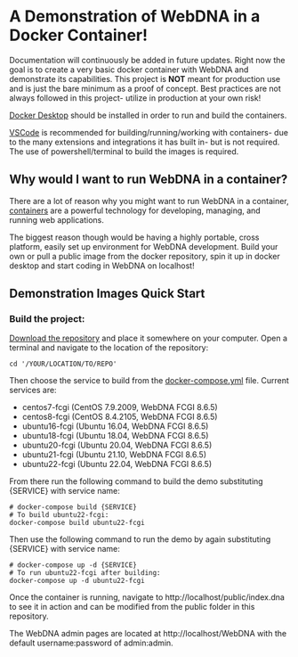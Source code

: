 # A Demonstration of WebDNA in a Docker Container!

Documentation will continuously be added in future updates. Right now the goal is to create a very basic docker container with WebDNA and demonstrate its capabilities. This project is **NOT** meant for production use and is just the bare minimum as a proof of concept. Best practices are not always followed in this project- utilize in production at your own risk!

[Docker Desktop](https://www.docker.com/products/docker-desktop/) should be installed in order to run and build the containers. 

[VSCode](https://code.visualstudio.com/) is recommended for building/running/working with containers- due to the many extensions and integrations it has built in- but is not required. The use of powershell/terminal to build the images is required.

## Why would I want to run WebDNA in a container?
There are a lot of reason why you might want to run WebDNA in a container, [containers](https://www.docker.com/resources/what-container/) are a powerful technology for developing, managing, and running web applications.

The biggest reason though would be having a highly portable, cross platform, easily set up environment for WebDNA development. Build your own or pull a public image from the docker repository, spin it up in docker desktop and start coding in WebDNA on localhost!

## Demonstration Images Quick Start

### Build the project:
[Download the repository](https://github.com/deepworks-net/docker-webdna-demo/archive/refs/heads/main.zip) and place it somewhere on your computer. Open a terminal and navigate to the location of the repository:
```SHELL
cd '/YOUR/LOCATION/TO/REPO'
```
Then choose the service to build from the [docker-compose.yml](docker-compose.yml) file. Current services are:
- centos7-fcgi (CentOS 7.9.2009, WebDNA FCGI 8.6.5)
- centos8-fcgi (CentOS 8.4.2105, WebDNA FCGI 8.6.5)
- ubuntu16-fcgi (Ubuntu 16.04, WebDNA FCGI 8.6.5)
- ubuntu18-fcgi (Ubuntu 18.04, WebDNA FCGI 8.6.5)
- ubuntu20-fcgi (Ubuntu 20.04, WebDNA FCGI 8.6.5)
- ubuntu21-fcgi (Ubuntu 21.10, WebDNA FCGI 8.6.5)
- ubuntu22-fcgi (Ubuntu 22.04, WebDNA FCGI 8.6.5)

From there run the following command to build the demo substituting {SERVICE} with service name:
```SHELL
# docker-compose build {SERVICE}
# To build ubuntu22-fcgi:
docker-compose build ubuntu22-fcgi
```

Then use the following command to run the demo by again substituting {SERVICE} with service name:
```SHELL
# docker-compose up -d {SERVICE}
# To run ubuntu22-fcgi after building:
docker-compose up -d ubuntu22-fcgi
```
Once the container is running, navigate to http://localhost/public/index.dna to see it in action and can be modified from the public folder in this repository. 

The WebDNA admin pages are located at http://localhost/WebDNA with the default username:password of admin:admin.